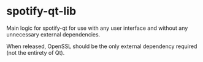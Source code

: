 # spotify-qt-lib
Main logic for spotify-qt for use with any user interface and without any unnecessary external dependencies.

When released, OpenSSL should be the only external dependency required (not the entirety of Qt).
